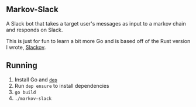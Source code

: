 ## Markov-Slack

A Slack bot that takes a target user's messages as input to a markov chain and
responds on Slack.

This is just for fun to learn a bit more Go and is based off of the Rust version
I wrote, [Slackov](https://github.com/blakewilliams/slackov).

## Running

1. Install Go and [`dep`](https://github.com/golang/dep)
1. Run `dep ensure` to install dependencies
1. `go build`
1. `./markov-slack`
